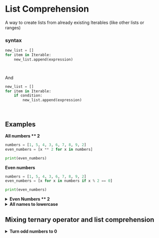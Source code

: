 <style>
    summary {
        cursor: pointer;
    }
    
    .spoiler {
        opacity: 0;
        transition: all 300s ease-in;
    }
    .spoiler:hover {
        opacity: 1;
        transition: all 0.5s;
    }
</style>

# List Comprehension

A way to create lists from already existing Iterables (like other lists or ranges)

### syntax

```python
new_list = []
for item in Iterable:
    new_list.append(expression)
```

<div class="spoiler">

```python
new_list = [expression for item in Iterable]
```

</div>

And

```python
new_list = []
for item in Iterable:
    if condition:
        new_list.append(expression)
```

<div class="spoiler">

```python
new_list = [expression for item in Iterable if condition]
```

</div>

## Examples

**All numbers ** 2**

```python
numbers = [1, 5, 4, 3, 6, 7, 8, 9, 2]
even_numbers = [x ** 2 for x in numbers]

print(even_numbers)
```

**Even numbers**

```python
numbers = [1, 5, 4, 3, 6, 7, 8, 9, 2]
even_numbers = [x for x in numbers if x % 2 == 0]

print(even_numbers)
```

<details>
<summary><b>Even Numbers ** 2</b>
</summary>

```python
numbers = [1, 5, 4, 3, 6, 7, 8, 9, 2]
even_numbers = [x ** 2 for x in numbers if x % 2 == 0]

print(even_numbers)
```

</details>

<details>
<summary><b>All names to lowercase</b>
</summary>

```python
usernames = ['Pyth0n_P4rty', 'Sn4ke_Ch4rmer', 'F1zz_Buzz', 'C0de_M0nkey', 'Py_D3v',
             'Fl4sk_M4ster', 'D4t4_Sc1ence', 'Py_G4me', 'M0nty_Pyth0n', 'Py_L0ver']

usernames = [name.lower() for name in usernames]

print(usernames)
```

</details>

## Mixing ternary operator and list comprehension

<details>
<summary><b>Turn odd numbers to 0</b>
</summary>

```python
numbers = [1, 5, 4, 3, 6, 7, 8, 9, 2]
even_numbers = [x if x % 2 == 0 else 0 for x in numbers]

print(even_numbers)
```

</details>